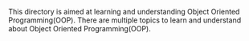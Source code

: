 This directory is aimed at learning and understanding Object Oriented Programming(OOP).
There are multiple topics to learn and understand about Object Oriented Programming(OOP).

